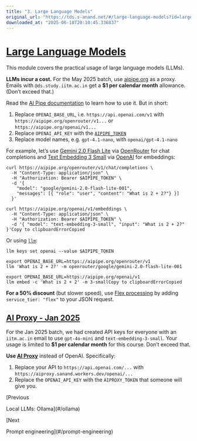 ```yaml
---
title: "3. Large Language Models"
original_url: "https://tds.s-anand.net/#/large-language-models?id=large-language-models"
downloaded_at: "2025-06-18T20:10:45.336837"
---
```


[Large Language Models](#/large-language-models?id=large-language-models)
=========================================================================

This module covers the practical usage of large language models (LLMs).

**LLMs incur a cost.** For the May 2025 batch, use [aipipe.org](https://aipipe.org/) as a proxy.
Emails with `@ds.study.iitm.ac.in` get a **$1 per calendar month** allowance. (Don’t exceed that.)

Read the [AI Pipe documentation](https://github.com/sanand0/aipipe) to learn how to use it. But in short:

1. Replace `OPENAI_BASE_URL`, i.e. `https://api.openai.com/v1` with `https://aipipe.org/openrouter/v1...` or `https://aipipe.org/openai/v1...`
2. Replace `OPENAI_API_KEY` with the [`AIPIPE_TOKEN`](https://aipipe.org/login)
3. Replace model names, e.g. `gpt-4.1-nano`, with `openai/gpt-4.1-nano`

For example, let’s use [Gemini 2.0 Flash Lite](https://cloud.google.com/vertex-ai/generative-ai/docs/models/gemini/2-0-flash-lite) via [OpenRouter](https://openrouter.ai/google/gemini-2.0-flash-lite-001) for chat completions and [Text Embedding 3 Small](https://platform.openai.com/docs/models/text-embedding-3-small) via [OpenAI](https://platform.openai.com/docs/) for embeddings:

```
curl https://aipipe.org/openrouter/v1/chat/completions \
  -H "Content-Type: application/json" \
  -H "Authorization: Bearer $AIPIPE_TOKEN" \
  -d '{
    "model": "google/gemini-2.0-flash-lite-001",
    "messages": [{ "role": "user", "content": "What is 2 + 2?"} }]
  }'

curl https://aipipe.org/openai/v1/embeddings \
  -H "Content-Type: application/json" \
  -H "Authorization: Bearer $AIPIPE_TOKEN" \
  -d '{ "model": "text-embedding-3-small", "input": "What is 2 + 2?" }'Copy to clipboardErrorCopied
```

Or using [`llm`](https://llm.datasette.io/):

```
llm keys set openai --value $AIPIPE_TOKEN

export OPENAI_BASE_URL=https://aipipe.org/openrouter/v1
llm 'What is 2 + 2?' -m openrouter/google/gemini-2.0-flash-lite-001

export OPENAI_BASE_URL=https://aipipe.org/openai/v1
llm embed -c 'What is 2 + 2' -m 3-smallCopy to clipboardErrorCopied
```

**For a 50% discount** (but slower speed), use [Flex processing](https://platform.openai.com/docs/guides/flex-processing) by adding `service_tier: "flex"` to your JSON request.

[AI Proxy - Jan 2025](#/large-language-models?id=ai-proxy-jan-2025)
-------------------------------------------------------------------

For the Jan 2025 batch, we had created API keys for everyone with an `iitm.ac.in` email to use `gpt-4o-mini` and `text-embedding-3-small`. Your usage is limited to **$1 per calendar month** for this course. Don’t exceed that.

**Use [AI Proxy](https://github.com/sanand0/aiproxy)** instead of OpenAI. Specifically:

1. Replace your API to `https://api.openai.com/...` with `https://aiproxy.sanand.workers.dev/openai/...`
2. Replace the `OPENAI_API_KEY` with the `AIPROXY_TOKEN` that someone will give you.

[Previous

Local LLMs: Ollama](#/ollama)

[Next

Prompt engineering](#/prompt-engineering)